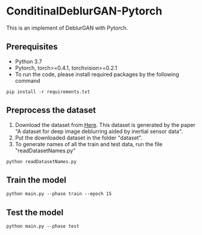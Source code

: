 # ConditinalDeblurGAN-Pytorch

This is an implement of DeblurGAN with Pytorch.

## Prerequisites
- Python 3.7
- Pytorch, torch>=0.4.1, torchvision>=0.2.1
- To run the code, please install required packages by the following command
```
pip install -r requirements.txt
```

## Preprocess the dataset
1. Download the dataset from [Here](https://drive.google.com/file/d/18_PcNpadgxPOSaSpsUcFiTHpxNDmMtO3/view?usp=sharing). This dataset is generated by the paper "A dataset for deep image deblurring aided by inertial sensor data".
2. Put the downloaded dataset in the folder "dataset".
3. To generate names of all the train and test data, run the file "readDatasetNames.py" 
```
python readDatasetNames.py
```

## Train the model
```
python main.py --phase train --epoch 15
```

## Test the model
```
python main.py --phase test
```